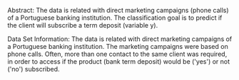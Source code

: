 Abstract:
The data is related with direct marketing campaigns (phone calls) of a Portuguese banking institution. The classification goal is to predict if the client will subscribe a term deposit (variable y).

Data Set Information:
The data is related with direct marketing campaigns of a Portuguese banking institution. The marketing campaigns were based on phone calls. Often, more than one contact to the same client was required, in order to access if the product (bank term deposit) would be ('yes') or not ('no') subscribed.
